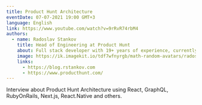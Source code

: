 ```yaml
---
title: Product Hunt Architecture
eventDate: 07-07-2021 19:00 GMT+3
language: English
link: https://www.youtube.com/watch?v=9rRvR74rbM4
authors:
  - name: Radoslav Stankov
    title: Head of Engineering at Product Hunt
    about: Full stack developer with 19+ years of experience, currently he is head of engineering at Product Hunt. Enjoys blogging and solving problems.
    image: https://ik.imagekit.io/tdf7wfnyrgb/math-random-avatars/radoslav-stankov_pC5rl8diZaH_.png?tr=w-200,h-200,fo-face
    links:
      - https://blog.rstankov.com
      - https://www.producthunt.com/
---
```


Interview about Product Hunt Architecture using React, GraphQL, RubyOnRails, Next.js, React.Native and others.
